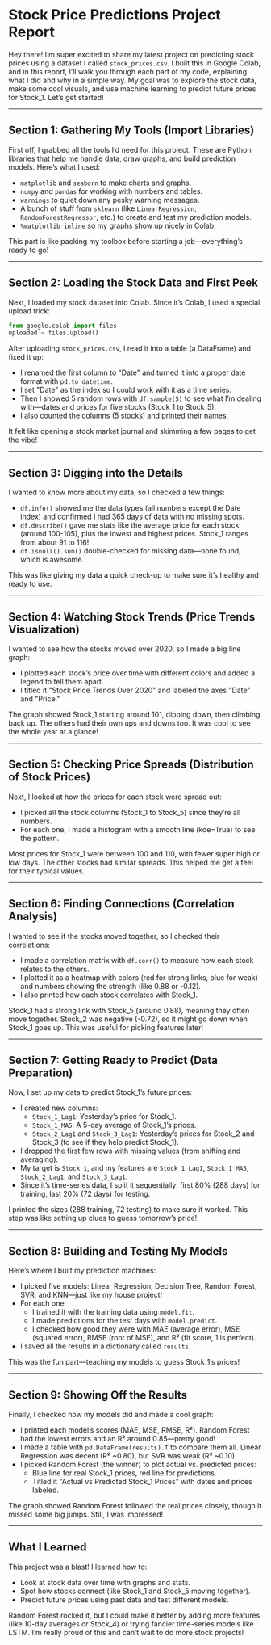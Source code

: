 # Stock Price Predictions Project Report

Hey there! I’m super excited to share my latest project on predicting stock prices using a dataset I called `stock_prices.csv`. I built this in Google Colab, and in this report, I’ll walk you through each part of my code, explaining what I did and why in a simple way. My goal was to explore the stock data, make some cool visuals, and use machine learning to predict future prices for Stock_1. Let’s get started!

---

## Section 1: Gathering My Tools (Import Libraries)
First off, I grabbed all the tools I’d need for this project. These are Python libraries that help me handle data, draw graphs, and build prediction models. Here’s what I used:

- `matplotlib` and `seaborn` to make charts and graphs.
- `numpy` and `pandas` for working with numbers and tables.
- `warnings` to quiet down any pesky warning messages.
- A bunch of stuff from `sklearn` (like `LinearRegression`, `RandomForestRegressor`, etc.) to create and test my prediction models.
- `%matplotlib inline` so my graphs show up nicely in Colab.

This part is like packing my toolbox before starting a job—everything’s ready to go!

---

## Section 2: Loading the Stock Data and First Peek
Next, I loaded my stock dataset into Colab. Since it’s Colab, I used a special upload trick:

```python
from google.colab import files
uploaded = files.upload()
```

After uploading `stock_prices.csv`, I read it into a table (a DataFrame) and fixed it up:
- I renamed the first column to "Date" and turned it into a proper date format with `pd.to_datetime`.
- I set "Date" as the index so I could work with it as a time series.
- Then I showed 5 random rows with `df.sample(5)` to see what I’m dealing with—dates and prices for five stocks (Stock_1 to Stock_5).
- I also counted the columns (5 stocks) and printed their names.

It felt like opening a stock market journal and skimming a few pages to get the vibe!

---

## Section 3: Digging into the Details
I wanted to know more about my data, so I checked a few things:
- `df.info()` showed me the data types (all numbers except the Date index) and confirmed I had 365 days of data with no missing spots.
- `df.describe()` gave me stats like the average price for each stock (around 100-105), plus the lowest and highest prices. Stock_1 ranges from about 91 to 116!
- `df.isnull().sum()` double-checked for missing data—none found, which is awesome.

This was like giving my data a quick check-up to make sure it’s healthy and ready to use.

---

## Section 4: Watching Stock Trends (Price Trends Visualization)
I wanted to see how the stocks moved over 2020, so I made a big line graph:
- I plotted each stock’s price over time with different colors and added a legend to tell them apart.
- I titled it "Stock Price Trends Over 2020" and labeled the axes "Date" and "Price."

The graph showed Stock_1 starting around 101, dipping down, then climbing back up. The others had their own ups and downs too. It was cool to see the whole year at a glance!

---

## Section 5: Checking Price Spreads (Distribution of Stock Prices)
Next, I looked at how the prices for each stock were spread out:
- I picked all the stock columns (Stock_1 to Stock_5) since they’re all numbers.
- For each one, I made a histogram with a smooth line (kde=True) to see the pattern.

Most prices for Stock_1 were between 100 and 110, with fewer super high or low days. The other stocks had similar spreads. This helped me get a feel for their typical values.

---

## Section 6: Finding Connections (Correlation Analysis)
I wanted to see if the stocks moved together, so I checked their correlations:
- I made a correlation matrix with `df.corr()` to measure how each stock relates to the others.
- I plotted it as a heatmap with colors (red for strong links, blue for weak) and numbers showing the strength (like 0.88 or -0.12).
- I also printed how each stock correlates with Stock_1.

Stock_1 had a strong link with Stock_5 (around 0.88), meaning they often move together. Stock_2 was negative (-0.72), so it might go down when Stock_1 goes up. This was useful for picking features later!

---

## Section 7: Getting Ready to Predict (Data Preparation)
Now, I set up my data to predict Stock_1’s future prices:
- I created new columns:
  - `Stock_1_Lag1`: Yesterday’s price for Stock_1.
  - `Stock_1_MA5`: A 5-day average of Stock_1’s prices.
  - `Stock_2_Lag1` and `Stock_3_Lag1`: Yesterday’s prices for Stock_2 and Stock_3 (to see if they help predict Stock_1).
- I dropped the first few rows with missing values (from shifting and averaging).
- My target is `Stock_1`, and my features are `Stock_1_Lag1`, `Stock_1_MA5`, `Stock_2_Lag1`, and `Stock_3_Lag1`.
- Since it’s time-series data, I split it sequentially: first 80% (288 days) for training, last 20% (72 days) for testing.

I printed the sizes (288 training, 72 testing) to make sure it worked. This step was like setting up clues to guess tomorrow’s price!

---

## Section 8: Building and Testing My Models
Here’s where I built my prediction machines:
- I picked five models: Linear Regression, Decision Tree, Random Forest, SVR, and KNN—just like my house project!
- For each one:
  - I trained it with the training data using `model.fit`.
  - I made predictions for the test days with `model.predict`.
  - I checked how good they were with MAE (average error), MSE (squared error), RMSE (root of MSE), and R² (fit score, 1 is perfect).
- I saved all the results in a dictionary called `results`.

This was the fun part—teaching my models to guess Stock_1’s prices!

---

## Section 9: Showing Off the Results
Finally, I checked how my models did and made a cool graph:
- I printed each model’s scores (MAE, MSE, RMSE, R²). Random Forest had the lowest errors and an R² around 0.85—pretty good!
- I made a table with `pd.DataFrame(results).T` to compare them all. Linear Regression was decent (R² ~0.80), but SVR was weak (R² ~0.10).
- I picked Random Forest (the winner) to plot actual vs. predicted prices:
  - Blue line for real Stock_1 prices, red line for predictions.
  - Titled it "Actual vs Predicted Stock_1 Prices" with dates and prices labeled.

The graph showed Random Forest followed the real prices closely, though it missed some big jumps. Still, I was impressed!

---

## What I Learned
This project was a blast! I learned how to:
- Look at stock data over time with graphs and stats.
- Spot how stocks connect (like Stock_1 and Stock_5 moving together).
- Predict future prices using past data and test different models.

Random Forest rocked it, but I could make it better by adding more features (like 10-day averages or Stock_4) or trying fancier time-series models like LSTM. I’m really proud of this and can’t wait to do more stock projects!

